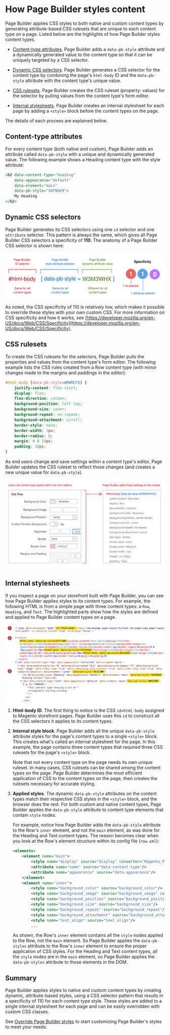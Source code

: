 # How Page Builder styles content

Page Builder applies CSS styles to both native and custom content types by generating attribute-based CSS rulesets that are unique to each content type on a page. Listed below are the highlights of how Page Builder styles content types.

-  [Content-type attributes](#content-type-attributes). Page Builder adds a `data-pb-style` attribute and a dynamically generated value to the content type so that it can be uniquely targeted by a CSS selector.

-  [Dynamic CSS selectors](#dynamic-css-selectors). Page Builder generates a CSS selector for the content type by combining the page's `html-body` ID and the `data-pb-style` attribute with the content type's unique value.

-  [CSS rulesets](#css-rulesets). Page Builder creates the CSS ruleset (property: values) for the selector by pulling values from the content type's form editor.

-  [Internal stylesheets](#internal-stylesheets). Page Builder creates an internal stylesheet for each page by adding a `<style>` block before the content types on the page.

The details of each process are explained below.

## Content-type attributes

For every content type (both native and custom), Page Builder adds an attribute called `data-pb-style` with a unique and dynamically generated value. The following example shows a Heading content type with the style attribute:

```html
<h2 data-content-type="heading"
    data-appearance="default"
    data-element="main"
    data-pb-style="XDFNGK9">
    My Heading
</h2>
```

## Dynamic CSS selectors

Page Builder generates its CSS selectors using one `id` selector and one `attribute` selector. This pattern is always the same, which gives all Page Builder CSS selectors a specificity of **110**. The anatomy of a Page Builder CSS selector is shown here:

![Page Builder style selector](../images/pagebuilder-style-selector.svg)

As noted, the CSS specificity of 110 is relatively low, which makes it possible to override these styles with your own custom CSS. For more information on CSS specificity and how it works, see [https://developer.mozilla.org/en-US/docs/Web/CSS/Specificity](https://developer.mozilla.org/en-US/docs/Web/CSS/Specificity).

## CSS rulesets

To create the CSS rulesets for the selectors, Page Builder pulls the properties and values from the content type's form editor. The following example lists the CSS rules created from a Row content type (with minor changes made to the margins and paddings in the editor):

```css
#html-body [data-pb-style=WMWMCFQ] {
    justify-content: flex-start;
    display: flex;
    flex-direction: column;
    background-position: left top;
    background-size: cover;
    background-repeat: no-repeat;
    background-attachment: scroll;
    border-style: none;
    border-width: 1px;
    border-radius: 0;
    margin: 0 0 10px;
    padding: 10px;
}
```

As end users change and save settings within a content type's editor, Page Builder updates the CSS ruleset to reflect those changes (and creates a new unique value for `data-pb-style`).

![Page Builder content styling](../images/how-pagebuilder-styles-content.svg)

## Internal stylesheets

If you inspect a page on your storefront built with Page Builder, you can see how Page Builder applies styles to its content types. For example, the following HTML is from a simple page with three content types: a `Row`, `Heading`, and `Text`. The highlighted parts show how the styles are defined and applied to Page Builder content types on a page.

![Page Builder style selector](../images/pagebuilder-inspect-styling.png)

1. **Html-body ID**. The first thing to notice is the CSS `id=html-body` assigned to Magento storefront pages. Page Builder uses this `id` to construct all the CSS selectors it applies to its content types.

2. **Internal style block**. Page Builder adds all the unique `data-pb-style` attribute styles for the page's content types to a single `<style>` block. This creates what's called an internal stylesheet for the page. In this example, the page contains three content types that required three CSS rulesets for the page's `<style>` block.

    Note that not every content type on the page needs its own unique ruleset. In many cases, CSS rulesets can be shared among the content types on the page. Page Builder determines the most efficient application of CSS to the content types on the page, then creates the rulesets necessary for accurate styling.

3. **Applied styles**. The dynamic `data-pb-style` attributes on the content types match their respective CSS styles in the `<style>` block, and the browser does the rest. For both custom and native content types, Page Builder applies the `data-pb-style` attribute to content type elements that contain `style` nodes.

    For example, notice how Page Builder adds the `data-pb-style` attribute to the Row's `inner` element, and not the `main` element, as was done for the Heading and Text content types. The reason becomes clear when you look at the Row's element structure within its config file (`row.xml`):

    ```xml
    <elements>
        <element name="main">
            <style name="display" source="display" converter="Magento_PageBuilder/js/converter/style/display" preview_converter="Magento_PageBuilder/js/converter/style/preview/display"/>
            <attribute name="name" source="data-content-type"/>
            <attribute name="appearance" source="data-appearance"/>
        </element>
        <element name="inner">
            <style name="background_color" source="background_color"/>
            <style name="background_image" source="background_image" converter="Magento_PageBuilder/js/converter/style/background-image" preview_converter="Magento_PageBuilder/js/converter/style/preview/background-image" persistence_mode="write"/>
            <style name="background_position" source="background_position"/>
            <style name="background_size" source="background_size"/>
            <style name="background_repeat" source="background_repeat"/>
            <style name="background_attachment" source="background_attachment"/>
            <style name="text_align" source="text_align"/>
            ...
    ```

    As shown, the Row's `inner` element contains all the `style` nodes applied to the Row, not the `main` element. So Page Builder applies the `data-pb-styles` attribute to the Row's `inner` element to ensure the proper application of CSS styles. For the Heading and Text content types, all the `style` nodes are in the `main` element, so Page Builder applies the `data-pb-styles` attribute to those elements in the DOM.

## Summary

Page Builder applies styles to native and custom content types by creating dynamic, attribute-based styles, using a CSS selector pattern that results in a specificity of 110 for each content type style. These styles are added to a single internal stylesheet for each page and can be easily overridden with custom CSS classes.

See [Override Page Builder styles](how-to-override-pagebuilder-styles.md) to start customizing Page Builder's styles to meet your needs.
